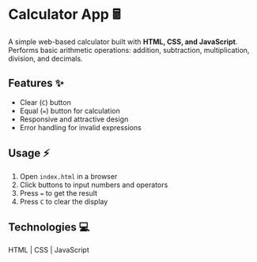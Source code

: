 # Calculator App 🖩

A simple web-based calculator built with **HTML, CSS, and JavaScript**.  
Performs basic arithmetic operations: addition, subtraction, multiplication, division, and decimals.

## Features ✨

- Clear (`C`) button  
- Equal (`=`) button for calculation  
- Responsive and attractive design  
- Error handling for invalid expressions  

## Usage ⚡

1. Open `index.html` in a browser  
2. Click buttons to input numbers and operators  
3. Press `=` to get the result  
4. Press `C` to clear the display  

## Technologies 💻

HTML | CSS | JavaScript
